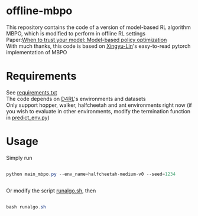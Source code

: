 # offline-mbpo
This repository contains the code of a version of model-based RL algorithm MBPO, which is modified to perform in offline RL settings\
Paper:[When to trust your model: Model-based policy optimization](https://arxiv.org/pdf/1906.08253)\
With much thanks, this code is based on [Xingyu-Lin](https://github.com/Xingyu-Lin/mbpo_pytorch)'s easy-to-read pytorch implementation of MBPO
# Requirements
See [requirements.txt](https://github.com/LxzGordon/offline-mbpo/blob/main/requirements.txt)\
The code depends on [D4RL](https://github.com/rail-berkeley/d4rl)'s environments and datasets\
Only support hopper, walker, halfcheetah and ant environments right now (if you wish to evaluate in other environments, modify the termination function in [predict_env.py](https://github.com/LxzGordon/offline-mbpo/blob/main/predict_env.py))
# Usage
Simply run
```java 
  
python main_mbpo.py --env_name=halfcheetah-medium-v0 --seed=1234
  
```
Or modify the script [runalgo.sh](https://github.com/LxzGordon/offline-mbpo/blob/main/runalgo.sh), then
```java  
  
bash runalgo.sh
  
```
